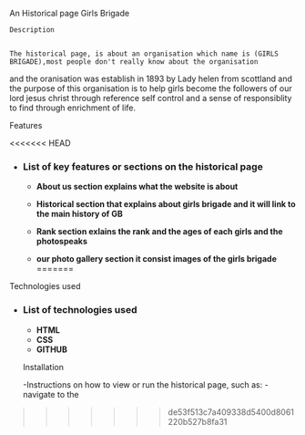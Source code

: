 An Historical page 
 Girls Brigade

    Description


    The historical page, is about an organisation which name is (GIRLS BRIGADE),most people don't really know about the organisation
   and the oranisation was establish in 1893 by Lady helen  from scottland and the purpose of this organisation is to help girls become the followers
   of our lord jesus christ through reference self control and a sense of responsiblity to find through enrichment of life.

   Features

<<<<<<< HEAD
 -  ### List of key features or sections on the historical page
   
    - **About us section explains what the website is about**
   
    - **Historical section that explains about girls brigade and it will link to the main history of GB**

    - **Rank section exlains the rank and the ages of each girls and the photospeaks**
      
    - **our photo gallery section it consist images of the girls brigade**
=======

  Technologies used



  - ### List of technologies used
     - **HTML**
     - **CSS**
     - **GITHUB**



    Installation





     -Instructions on how to view or run the historical page, such as:
        -navigate to the 
>>>>>>> de53f513c7a409338d5400d8061220b527b8fa31
